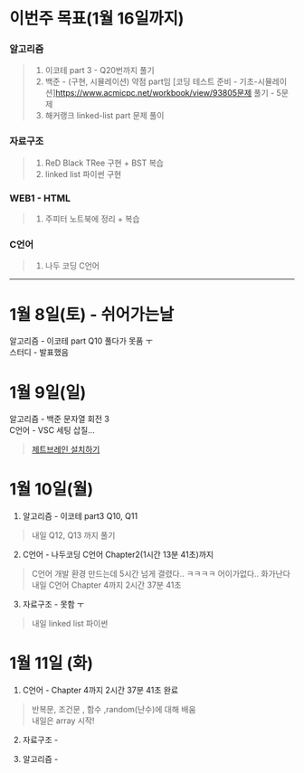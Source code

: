 # 이번주 목표(1월 16일까지)

### 알고리즘  
  > 1. 이코테 part 3 - Q20번까지 풀기  
  > 2. 백준 - (구현, 시뮬레이션) 약점 part임 [코딩 테스트 준비 - 기초-시뮬레이션]https://www.acmicpc.net/workbook/view/93805문제 풀기 - 5문제  
  > 3. 해커랭크 linked-list part 문제 풀이

### 자료구조  
  > 1. ReD Black TRee 구현 + BST 복습  
  > 2. linked list 파이썬 구현  

### WEB1 - HTML
  > 1. 주피터 노트북에 정리 + 복습  
  
### C언어
  > 1.  나두 코딩 C언어 
---
# 1월 8일(토) - 쉬어가는날

알고리즘 - 이코테 part Q10 풀다가 못품 ㅜ  
스터디 - 발표했음

# 1월 9일(일)
알고리즘 - 백준 문자열 회전 3  
C언어 - VSC 세팅 삽질...  
  > [제트브레인 설치하기](https://www.jetbrains.com/)

# 1월 10일(월)
1. 알고리즘 - 이코테 part3 Q10, Q11  
  > 내일 Q12, Q13 까지 풀기
2. C언어  - 나두코딩 C언어 Chapter2(1시간 13분 41초)까지  
  > C언어 개발 환경 만드는데 5시간 넘게 결렸다.. ㅋㅋㅋㅋ 어이가없다.. 화가난다  
  > 내일 C언어 Chapter 4까지 2시간 37분 41초

3. 자료구조  - 못함 ㅜ
  > 내일 linked list 파이썬 

# 1월 11일 (화)  
1. C언어 - Chapter 4까지 2시간 37분 41초 완료  
  > 반복문, 조건문 , 함수 ,random(난수)에 대해 배움  
  > 내일은 array 시작!  

2. 자료구조 -  

3. 알고리즘 - 


